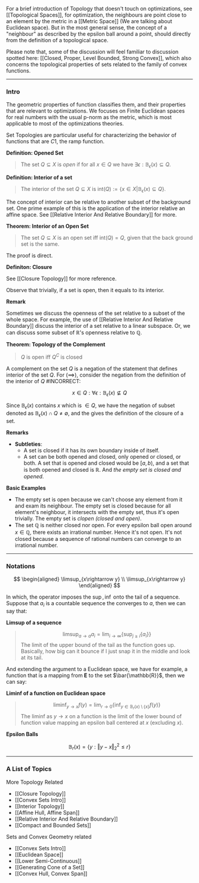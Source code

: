 For a brief introduction of Topology that doesn't touch on optimizations, see [[Topological Spaces]], for optimization, the neighbours are point close to an element by the metric in a [[Metric Space]] (We are talking about Euclidean space). But in the most general sense, the concept of a "neighbour" as described by the epsilon ball around a point, should directly from the definition of a topological space. 

Please note that, some of the discussion will feel familiar to discussion spotted here: [[Closed, Proper, Level Bounded, Strong Convex]], which also concerns the topological properties of sets related to the family of convex functions. 

---
### **Intro**

The geometric properties of function classifies them, and their properties that are relevant to optimizations. We focuses on Finite Euclidean spaces for real numbers with the usual p-norm as the metric, which is most applicable to most of the optimizations theories. 

Set Topologies are particular useful for characterizing the behavior of functions that are $C1$, the ramp function. 


**Definition: Opened Set**

> The set $Q\subseteq X$ is *open* if for all $x\in Q$ we have $\exists \epsilon: \mathbb B_\epsilon(x)\subseteq Q$.

**Definition: Interior of a set**

> The interior of the set $Q\subseteq X$ is $\text{int}(Q):= \{x\in X|\mathbb B_\epsilon(x) \subseteq Q\}$. 

The concept of interior can be relative to another subset of the background set. One prime example of this is the application of the interior relative an affine space. See [[Relative Interior And Relative Boundary]] for more. 

**Theorem: Interior of an Open Set**
> The set $Q\subseteq X$ is an open set iff $\text{int}(Q) = Q$, given that the back ground set is the same. 

The proof is direct. 

**Definiton: Closure**
> 

See [[Closure Topology]] for more reference. 

Observe that trivially, if a set is open, then it equals to its interior. 

**Remark**

Sometimes we discuss the openness of the set relative to a subset of the whole space. For example, the use of  [[Relative Interior And Relative Boundary]] discuss the interior of a set relative to a linear subspace. Or, we can discuss some subset of $\mathbb R$'s openness relative to $\mathbb Q$. 

**Theorem: Topology of the Complement**

> $Q$ is open iff $Q^C$ is closed

A complement on the set $Q$ is a negation of the statement that defines interior of the set $Q$. For $(\implies)$, consider the negation from the definition of the interior of $Q$ #INCORRECT: 

$$
x\in Q: \forall \epsilon: \mathbb B_\epsilon(x) \not\subseteq Q
$$

Since $\mathbb B_\epsilon(x)$ contains $x$ which is $\in Q$, we have the negation of subset denoted as $\mathbb B_\epsilon(x) \cap Q \neq \emptyset$, and the gives the definition of the closure of a set. 



**Remarks**

* **Subtleties**: 
	* A set is closed if it has its own boundary inside of itself. 
	* A set can be both opened and closed, only opened or closed, or both. A set that is opened and closed would be $[a, b)$, and a set that is both opened and closed is $\mathbb R$. And *the empty set is closed and opened*. 

**Basic Examples**
* The empty set is open because we can't choose any element from it and exam its neighbour. The empty set is closed because for all element's neighbour, it intersects with the empty set, thus it's open trivially. The empty set is *clopen (closed and open)*. 
* The set $\mathbb Q$ is neither closed nor open. For every epsilon ball open around $x\in \mathbb Q$, there exists an irrational number. Hence it's not open. It's not closed because a sequence of rational numbers can converge to an irrational number. 


---
### **Notations**

$$
\begin{aligned}
    \limsup_{x\rightarrow y}
    \\
    \limsup_{x\rightarrow y}
\end{aligned}
$$

In which, the operator imposes the $\sup, \inf$ onto the tail of a sequence. Suppose that $a_i$ is a countable sequence the converges to $a$, then we can say that: 

**Limsup of a sequence**

> $$
> \limsup_{a\rightarrow a} a_i = \lim_{i\rightarrow \infty}  \left\lbrace
>     \sup_{j\ge i} \left\lbrace
>         a_i
>     \right\rbrace
> \right\rbrace
> $$
> The limit of the upper bound of the tail as the function goes up. Basically, how big can it bounce if I just snap it in the middle and look at its tail. 

And extending the argument to a Euclidean space, we have for example, a function that is a mapping from $\mathbf{E}$ to the set $\bar{\mathbb{R}}$, then we can say: 

**Liminf of a function on Euclidean space**

> $$
> \liminf_{y\rightarrow x} f(y) = \lim_{r\rightarrow 0} \left\lbrace
>     \inf_{y\in \mathbb{B}_r(x)\setminus\{x\}} f(y)
> \right\rbrace
> $$
> The liminf as $y\rightarrow x$ on a function is the limit of the lower bound of function value mapping an epsilon ball centered at $x$ (excluding $x$). 

**Epsilon Balls**

$$
\mathbb{B}_r(x) = \{y: \Vert y - x\Vert_2^2 \le r\}
$$


---
### **A List of Topics**

More Topology Related
* [[Closure Topology]]
* [[Convex Sets Intro]]
* [[Interior Topology]]
* [[Affine Hull, Affine Span]]
* [[Relative Interior And Relative Boundary]]
* [[Compact and Bounded Sets]]

Sets and Convex Geometry related
* [[Convex Sets Intro]]
* [[Euclidean Space]]
* [[Lower Semi-Continuous]]
* [[Generating Cone of a Set]]
* [[Convex Hull, Convex Span]]